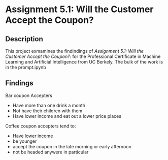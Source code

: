 # Assignment 5.1: Will the Customer Accept the Coupon?

## Description
This project exmamines the findindings of _Assignment 5.1: Will the Customer Accept the Coupon?_: for the Professional Certificate in Machine Learning and Artificial Intelligence from UC Berkely.  The bulk of the work is in the prompt.ipynb

## Findings
Bar coupon Accepters 

- Have more than one drink a month
- Not have their children with them
- Have lower income and eat out a lower price places

Coffee coupon accepters tend to:

- Have lower income
- be younger
- accept the coupon in the late morning or early afternoon 
- not be headed anywere in particular
